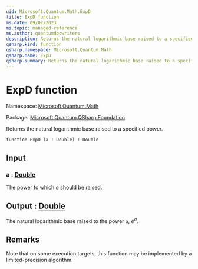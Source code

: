 ```yaml
---
uid: Microsoft.Quantum.Math.ExpD
title: ExpD function
ms.date: 09/02/2023
ms.topic: managed-reference
ms.author: quantumdocwriters
description: Returns the natural logarithmic base raised to a specified power.
qsharp.kind: function
qsharp.namespace: Microsoft.Quantum.Math
qsharp.name: ExpD
qsharp.summary: Returns the natural logarithmic base raised to a specified power.
---
```


# ExpD function

Namespace: [Microsoft.Quantum.Math](xref:Microsoft.Quantum.Math)

Package: [Microsoft.Quantum.QSharp.Foundation](https://nuget.org/packages/Microsoft.Quantum.QSharp.Foundation)


Returns the natural logarithmic base raised to a specified power.

```qsharp
function ExpD (a : Double) : Double
```


## Input

### a : [Double](xref:microsoft.quantum.qsharp.valueliterals#double-literals)

The power to which $e$ should be raised.



## Output : [Double](xref:microsoft.quantum.qsharp.valueliterals#double-literals)

The natural logarithmic base raised to the power `a`, $e^a$.

## Remarks

Note that on some execution targets, this function may be implementedby a limited-precision algorithm.